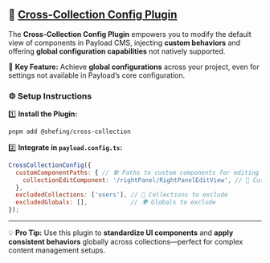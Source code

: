 ## 🔗 [Cross-Collection Config Plugin](./src/index.ts)

The **Cross-Collection Config Plugin** empowers you to modify the default view of components in Payload CMS, injecting **custom behaviors** and offering **global configuration capabilities** not natively supported.

🚀 **Key Feature:** Achieve **global configurations** across your project, even for settings not available in Payload’s core configuration.

### ⚙️ **Setup Instructions**

1️⃣ **Install the Plugin:**

```bash
pnpm add @shefing/cross-collection
```

2️⃣ **Integrate in `payload.config.ts`:**

```javascript
CrossCollectionConfig({
  customComponentPaths: { // 🛠️ Paths to custom components for editing collections/globals
    collectionEditComponent: '/rightPanel/RightPanelEditView', // 📍 Custom component path
  },
  excludedCollections: ['users'], // 🚫 Collections to exclude
  excludedGlobals: [],            // 🌍 Globals to exclude
});
```

---

💡 **Pro Tip:** Use this plugin to **standardize UI components** and **apply consistent behaviors** globally across collections—perfect for complex content management setups.

